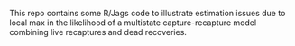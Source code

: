 This repo contains some R/Jags code to illustrate estimation issues due to local max in the likelihood of a multistate capture-recapture model combining live recaptures and dead recoveries.



